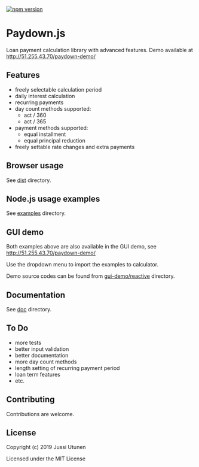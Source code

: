 [![npm version](https://badge.fury.io/js/paydown.svg)](https://badge.fury.io/js/paydown)
# Paydown.js
Loan payment calculation library with advanced features. Demo available at http://51.255.43.70/paydown-demo/
## Features
- freely selectable calculation period
- daily interest calculation
- recurring payments
- day count methods supported:
  - act / 360
  - act / 365
- payment methods supported:
  - equal installment
  - equal principal reduction
- freely settable rate changes and extra payments
## Browser usage

See [dist](https://github.com/jutunen/Paydown.js/tree/master/dist#browser-usage) directory.

## Node.js usage examples

See [examples](https://github.com/jutunen/Paydown.js/tree/master/examples#nodejs-usage-examples) directory.

## GUI demo

Both examples above are also available in the GUI demo, see http://51.255.43.70/paydown-demo/

Use the dropdown menu to import the examples to calculator.

Demo source codes can be found from  [gui-demo/reactive](https://github.com/jutunen/Paydown.js/tree/master/gui-demo/reactive) directory.

## Documentation

See [doc](https://github.com/jutunen/Paydown.js/tree/master/doc#documentation) directory.

## To Do
- more tests
- better input validation
- better documentation
- more day count methods
- length setting of recurring payment period
- loan term features
- etc.

## Contributing
Contributions are welcome.

## License
Copyright (c) 2019 Jussi Utunen

Licensed under the MIT License
